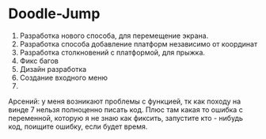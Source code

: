 # Doodle-Jump
1. Разработка нового способа, для перемещение экрана.
2. Разработка способа добавление платформ независимо от координат
3. Разработка столкновений с платформой, для прыжка.
4. Фикс багов
5. Дизайн разработка
6. Создание входного меню
7.  
    
Арсений: у меня возникают проблемы с функцией, тк как походу на винде 7 нельзя полноценно писать код. Плюс там какая то ошибка с переменной, которую я не знаю как фиксить, запустите кто - нибудь код, поищите ошибку, если будет время.
